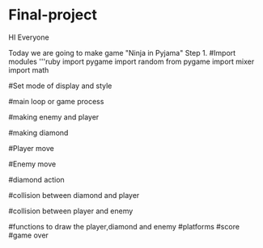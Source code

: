 # Final-project
 HI Everyone
 
 Today we are going to make game "Ninja in Pyjama" 
 Step 1.
 #Import modules
 '''ruby
 import pygame
 import random
 from pygame import mixer
 import math


 #Set mode of display and style
 
 
 #main loop or game process
 
 #making enemy and player
 
 #making diamond 
 
 #Player move
 
 #Enemy move
 
 
 
 #diamond action
 
 
 
#collision between  diamond and player


#collision between player and enemy 





#functions to draw the player,diamond and enemy
#platforms
#score
#game over


 
 
